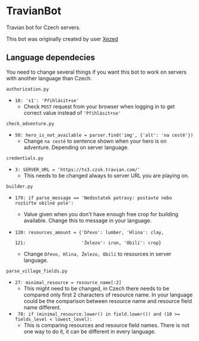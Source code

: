 # TravianBot
Travian bot for Czech servers.

This bot was originally created by user [Xezed](https://github.com/Xezed/travian_bot)

## Language dependecies

You need to change several things if you want this bot to work on servers with another language than Czech.

`authorization.py`
  * `18: 's1': 'Přihlásit+se'`
    * Check `POST` request from your browser when logging in to get correct value instead of `'Přihlásit+se'`
    
`check_adventure.py`
  * `50: hero_is_not_available = parser.find('img', {'alt': 'na cestě'})`
    * Change `na cestě` to sentence shown when your hero is on adventure. Depending on server language.
    
`credentials.py`
  * `3: SERVER_URL = 'https://ts3.czsk.travian.com/'`
    * This needs to be changed always to server URL you are playing on.
    
`builder.py`
  * `179: if parse_message == 'Nedostatek potravy: postavte nebo rozšiřte obilné pole':`
    * Value given when you don't have enough free crop for building available. Change this to message in your language.
  * `120: resources_amount = {'Dřevo': lumber, 'Hlina': clay,`
  
    `121:                     'Železo': iron, 'Obilí': crop}`  
      * Change `Dřevo, Hlina, Železo, Obilí` to resources in server language. 
      
`parse_village_fields.py`
* `27: minimal_resource = resource_name[:2]`
  * This might need to be changed, in Czech there needs to be compared only first 2 characters of resource name. In your language could be the comparison between resource name and resource field name different.
* ` 78: if (minimal_resource.lower() in field.lower()) and (10 >= fields_level < lowest_level):`
  * This is comparing resources and resource field names. There is not one way to do it, it can be different in every language.
